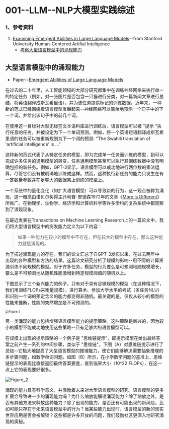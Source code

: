 # 001--LLM--NLP大模型实践综述

### 1、参考资料

1. [Examining Emergent Abilities in Large Language Models](https://hai.stanford.edu/news/examining-emergent-abilities-large-language-models?utm_source=twitter&utm_medium=social&utm_content=Stanford%20HAI_twitter_StanfordHAI_202303011701_sf175393634&utm_campaign=&sf175393634=1)--from Stanford University Human-Centered Artifial Inteligence
   - [考察大型语言模型中的涌现能力](https://openreview.net/pdf?id=yzkSU5zdwD)





## 大型语言模型中的涌现能力

- Paper--[Emergent Abilities of Large Language Models](https://openreview.net/pdf?id=yzkSU5zdwD)

在过去的二十年里，人工智能领域的大部分研究都集中在训练神经网络来执行单一的特定任务（例如，对一张图片是否包含一只猫进行分类，对一篇新闻文章进行总结，将英语翻译成斯瓦希里语），并为该任务提供标记的训练数据。近年来，一种新的范式已经围绕着语言模型发展起来--神经网络可以简单地预测一个句子中的下一个词，并给出该句子中的前几个词。

在使用这一目标对大型无标签文本语料库进行训练后，语言模型可以被 "提示 "执行任意的任务，并被设定为下一个单词预测。例如，将一个英语短语翻译成斯瓦希里语的任务可以被重新规划为下一个词的预测: "The Swahili translation of 'artificial intelligence' is ..."

这种新的范式代表了从特定任务的模型，即为完成单一任务而训练的模型，到可以完成许多任务的通用模型的转变。任务通用模型甚至可以执行其训练数据中没有明确包括的新任务。例如，GPT-3显示，语言模型可以成功地进行两位数的乘法运算，尽管它们没有被明确地训练成这样。然而，这种执行新任务的能力只发生在有一定数量参数并在足够大的数据集上训练的模型上。

一个系统中的量化变化（如扩大语言模型）可以导致新的行为，这一观点被称为涌现，这一概念由诺贝尔奖得主菲利普-安德森1972年的文章《[More is Different](https://www.science.org/doi/epdf/10.1126/science.177.4047.393)》所推广。在物理学、生物学、经济学和计算机科学等许多学科的复杂系统中都观察到了涌现现象。

在最近发表在Transactions on Machine Learning Research上的一篇论文中，我们将大型语言模型中的突发能力定义为以下内容：

> 如果一种能力在较小的模型中不存在，但在较大的模型中存在，那么这种能力就是涌现的。

为了描述涌现能力的存在，我们的论文汇总了自GPT-3发布以来，在过去两年中出现的各种模型和方法的结果。这篇论文研究分析了规模的影响--用不同的计算资源训练不同规模的模型。对于许多任务，模型的行为要么是可预测地随规模增长，要么是不可预测地从随机性能激增到特定规模阈值的随机以上。

下图显示了三个新兴能力的例子。只有对于具有足够规模的模型（在这种情况下，我们用训练FLOPs来衡量规模），进行算术、参加大学水平的考试（多任务NLU）和识别一个词的预定含义的能力都变得非随机。最关键的是，仅仅从较小的模型的性能来推断，性能的突然增加是不可预测的。

<img src="D:\Onedrive\Work-Documents\NLP-LLM\imgs\imgs_001\Figure_1.png" alt="Figure_1" style="zoom:67%;" />

另一类涌现的能力包括增强语言模型能力的提示策略。这些策略是新兴的，因为较小的模型不能成功地使用这些策略--只有足够大的语言模型可以。  

在规模上出现的提示策略的一个例子是 "思维链提示"，即提示模型在给出最终答案之前产生一系列的中间步骤，类似于 "思维链"。下图（A）对思维链提示进行了总结--它极大地提高了大型语言模型的推理能力，使它们能够解决需要抽象推理的多步骤问题，如数学单词问题。如图（B）所示，在小学数学问题的基准上，思维链提示的表现比直接返回最终答案要差，直到临界大小（10^22 FLOPs），在这一点上它的表现要好很多。

![Figure_2](D:\Onedrive\Work-Documents\NLP-LLM\imgs\imgs_001\Figure_2.png)

涌现的能力具有科学意义，并激励着未来对大型语言模型的研究。语言模型的更多扩展会导致进一步的涌现能力吗？为什么缩放能解锁涌现能力？除了缩放之外，是否有其他方法来释放这种能力？除了出现的能力，是否还有可能出现的新风险，比如可能只存在于未来语言模型中的行为？当某些能力出现时，语言模型的新的现实世界应用是否会被解锁？这些都是许多开放的问题，我们鼓励社区更深入地研究涌现的奥秘。